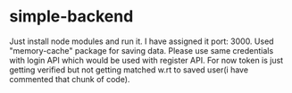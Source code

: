 # simple-backend
Just install node modules and run it.
I have assigned it port: 3000.
Used "memory-cache" package for saving data.
Please use same credentials with login API which would be used with register API.
For now token is just getting verified but not getting matched w.rt to saved user(i have commented that chunk of code).
